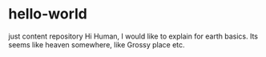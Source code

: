 # hello-world
just content repository
Hi Human,
I would like to explain for earth basics.
Its seems like heaven somewhere, like Grossy place etc.
